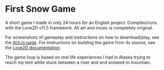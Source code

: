 # First Snow Game

A short game I made in only 24 hours for an English project. Compiles/runs with the Love2D v11.5 framework. All art and music is completely original.

For screenshots of gameplay and instructions on how to download/play, see the [itch.io page](https://stormpetrel.itch.io/first-snow). For instructions on building the game from its source, see the [Love2D documentation](https://love2d.org/wiki/Game_Distribution).

The game loop is based on real life experiences I had in Alaska trying to reach my tent while stuck between a river and and snowed-in mountain.
